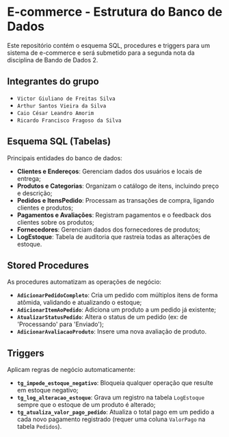 # E-commerce - Estrutura do Banco de Dados

Este repositório contém o esquema SQL, procedures e triggers para um sistema de e-commerce e será submetido para a segunda nota da disciplina de Bando de Dados 2.

## Integrantes do grupo

* `Victor Giuliano de Freitas Silva`
* `Arthur Santos Vieira da Silva` 
* `Caio César Leandro Amorim`
* `Ricardo Francisco Fragoso da Silva`

## Esquema SQL (Tabelas)

Principais entidades do banco de dados:

* **Clientes e Endereços**: Gerenciam dados dos usuários e locais de entrega;
* **Produtos e Categorias**: Organizam o catálogo de itens, incluindo preço e descrição;
* **Pedidos e ItensPedido**: Processam as transações de compra, ligando clientes e produtos;
* **Pagamentos e Avaliações**: Registram pagamentos e o feedback dos clientes sobre os produtos;
* **Fornecedores**: Gerenciam dados dos fornecedores de produtos;
* **LogEstoque**: Tabela de auditoria que rastreia todas as alterações de estoque.

## Stored Procedures

As procedures automatizam as operações de negócio:

* **`AdicionarPedidoCompleto`**: Cria um pedido com múltiplos itens de forma atômida, validando e atualizando o estoque;
* **`AdicionarItemAoPedido`**: Adiciona um produto a um pedido já existente;
* **`AtualizarStatusPedido`**: Altera o status de um pedido (ex: de 'Processando' para 'Enviado');
* **`AdicionarAvaliacaoProduto`**: Insere uma nova avaliação de produto.


## Triggers

Aplicam regras de negócio automaticamente:

* **`tg_impede_estoque_negativo`**: Bloqueia qualquer operação que resulte em estoque negativo;
* **`tg_log_alteracao_estoque`**: Grava um registro na tabela `LogEstoque` sempre que o estoque de um produto é alterado;
* **`tg_atualiza_valor_pago_pedido`**: Atualiza o total pago em um pedido a cada novo pagamento registrado (requer uma coluna `ValorPago` na tabela `Pedidos`).